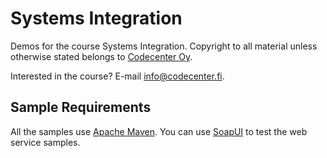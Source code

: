 Systems Integration
===================

Demos for the course Systems Integration. Copyright to all material unless otherwise stated belongs to [Codecenter Oy](http://www.codecenter.fi).

Interested in the course? E-mail info@codecenter.fi.

Sample Requirements
-------------------

All the samples use [Apache Maven](http://maven.apache.org). You can use [SoapUI](http://www.soapui.org) to test the web service samples.

